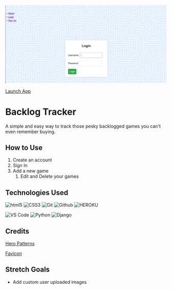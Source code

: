 ![Backlog Tracker](./main_app/static/images/screenshot.png)

[Launch App](https://game-backlog-tracker-90ad5c8497e5.herokuapp.com)

# Backlog Tracker
A simple and easy way to track those pesky backlogged games you can't even remember buying.

## How to Use
1. Create an account
2. Sign In
3. Add a new game
    1. Edit and Delete your games

## Technologies Used
![html5](https://img.shields.io/badge/HTML5-E34F26?style=for-the-badge&logo=html5&logoColor=white)
![CSS3](https://img.shields.io/badge/CSS3-1572B6?style=for-the-badge&logo=css3&logoColor=white)
![Git](https://img.shields.io/badge/GIT-E44C30?style=for-the-badge&logo=git&logoColor=white)
![Github](https://img.shields.io/badge/GitHub-100000?style=for-the-badge&logo=github&logoColor=white)
![HEROKU](https://img.shields.io/badge/Heroku-430098?style=for-the-badge&logo=heroku&logoColor=white)

![VS Code](https://img.icons8.com/?size=100&id=9OGIyU8hrxW5&format=png&color=000000)
![Python](https://img.icons8.com/?size=100&id=13441&format=png&color=000000)
![Django](https://img.icons8.com/?size=100&id=IuuVVwsdTi2v&format=png&color=000000)

## Credits
[Hero Patterns](https://heropatterns.com)

[Favicon](https://icons8.com/icons/set/favicon-game)

## Stretch Goals
* Add custom user uploaded images